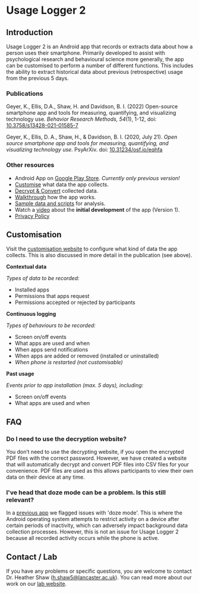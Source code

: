 # Usage Logger 2

## Introduction
Usage Logger 2 is an Android app that records or extracts data about how a person uses their smartphone. Primarily developed to assist with psychological research and behavioural science more generally, the app can be customised to perform a number of different functions.  This includes the ability to extract historical data about previous (retrospective) usage from the previous 5 days.

### Publications

Geyer, K., Ellis, D.A., Shaw, H. and Davidson, B. I. (2022) Open-source smartphone app and tools for measuring, quantifying, and visualizing technology use. <em>Behavior Research Methods, 54</em>(1), 1-12, doi: [10.3758/s13428-021-01585-7](https://doi.org/10.3758/s13428-021-01585-7)

Geyer, K., Ellis, D. A., Shaw, H., & Davidson, B. I. (2020, July 21). *Open source smartphone app and tools for measuring, quantifying, and visualizing technology use.* PsyArXiv. doi: [10.31234/osf.io/eqhfa](https://doi.org/10.31234/osf.io/eqhfa)

### Other resources

<!-- - Android App on [Google Play Store](https://play.google.com/store/apps/details?id=psych.sensorlab.useagelogger2).-->
- Android App on [Google Play Store](https://play.google.com/store/apps/details?id=geyerk.sensorlab.suselogger). *Currently only previous version!*
- [Customise](https://usagelogger2.netlify.app/customise/) what data the app collects.
- [Decrypt & Convert](https://usagelogger2.netlify.app/decrypt/) collected data.
- [Walkthrough](https://usagelogger2.netlify.app/walkthrough) how the app works.
- [Sample data and scripts](https://github.com/daviaellis/UsageLoggerPublished/tree/master/Data) for analysis.
- Watch a [video](https://www.youtube.com/watch?v=VET3PkaNayo&amp;feature=youtu.be) about the **initial development** of the app (Version 1).
- [Privacy Policy](https://usagelogger2.netlify.app/privacy/)

## Customisation

Visit the [customisation website](https://usagelogger2.netlify.app/customise/) to configure what kind of data the app collects. This is also discussed in more detail in the publication (see above).

**Contextual data**

*Types of data to be recorded:*

- Installed apps
- Permissions that apps request
- Permissions accepted or rejected by participants

**Continuous logging** 

*Types of behaviours to be recorded:*

- Screen on/off events
- What apps are used and when
- When apps send notifications
- When apps are added or removed (installed or uninstalled)
- *When phone is restarted (not customisable)*

**Past usage** 

*Events prior to app installation (max. 5 days), including:*

- Screen on/off events
- What apps are used and when

## FAQ

### Do I need to use the decryption website?
You don’t need to use the decrypting website, if you open the encrypted PDF files with the correct password. However, we have created a website that will automatically decrypt and convert PDF files into CSV files for your convenience. PDF files are used as this allows participants to view their own data on their device at any time. 

### I've head that doze mode can be a problem. Is this still relevant?
In a [previous app](https://github.com/kris-geyer/pegLog) we flagged issues with 'doze mode'. This is where the Android operating system attempts to restrict activity on a device after certain periods of inactivity, which can adversely impact background data collection processes. However, this is not an issue for Usage Logger 2 because all recorded activity occurs while the phone is active. 

## Contact / Lab
If you have any problems or specific questions, you are welcome to contact Dr. Heather Shaw (<a href="mailto:h.shaw5@lancaster.ac.uk">h.shaw5@lancaster.ac.uk</a>). You can read more about our work on our [lab website](https://psychsensorlab.com/).